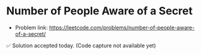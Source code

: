 # Number of People Aware of a Secret
- Problem link: https://leetcode.com/problems/number-of-people-aware-of-a-secret/

✅ Solution accepted today. (Code capture not available yet)
